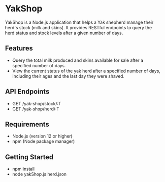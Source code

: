 # YakShop

YakShop is a Node.js application that helps a Yak shepherd manage their herd's stock (milk and skins). It provides RESTful endpoints to query the herd status and stock levels after a given number of days.

## Features
- Query the total milk produced and skins available for sale after a specified number of days.
- View the current status of the yak herd after a specified number of days, including their ages and the last day they were shaved.


## API Endpoints
- GET /yak-shop/stock/:T
- GET /yak-shop/herd/:T

## Requirements
- Node.js (version 12 or higher)
- npm (Node package manager)

## Getting Started
- npm install
- node yakShop.js herd.json
